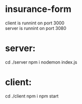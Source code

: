 # insurance-form

client is runnint on port 3000 \
server is runnint on port 3080 

# server:
cd ./server
npm i
nodemon index.js

# client:
cd ./client
npm i 
npm start
